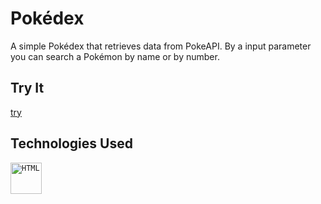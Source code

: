 # Pokédex

A simple Pokédex that retrieves data from PokeAPI.
By a input parameter you can search a Pokémon by name or by number.

## Try It
[try](https://pokedex-tau-lake.vercel.app/)

## Technologies Used
<div>
	<code><img height="50" src="https://user-images.githubusercontent.com/25181517/192158954-f88b5814-d510-4564-b285-dff7d6400dad.png" alt="HTML" title="HTML"/></code>
</div>
